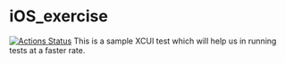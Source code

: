 # iOS_exercise

[![Actions Status](https://github.com/vishalm/SampleApp/workflows/Swift/badge.svg)](https://github.com/vishalm/SampleApp/actions)
    This is a sample XCUI test which will help us in running tests at a faster rate.
